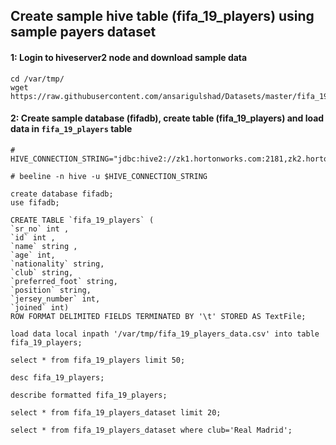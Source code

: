
## Create sample hive table (fifa_19_players) using sample payers dataset

#### 1: Login to hiveserver2 node and download sample data

```
cd /var/tmp/
wget https://raw.githubusercontent.com/ansarigulshad/Datasets/master/fifa_19_players_data.csv
```

#### 2: Create sample database (fifadb), create table (fifa_19_players) and load data in `fifa_19_players` table

```
# HIVE_CONNECTION_STRING="jdbc:hive2://zk1.hortonworks.com:2181,zk2.hortonworks.com:2181,zk3.hortonworks.com:2181/;serviceDiscoveryMode=zooKeeper;zooKeeperNamespace=hiveserver2"

# beeline -n hive -u $HIVE_CONNECTION_STRING
```
```
create database fifadb;
use fifadb;
```
```
CREATE TABLE `fifa_19_players` (
`sr_no` int ,
`id` int ,  
`name` string ,  
`age` int,
`nationality` string,
`club` string,
`preferred_foot` string,
`position` string,
`jersey_number` int,
`joined` int)
ROW FORMAT DELIMITED FIELDS TERMINATED BY '\t' STORED AS TextFile;
```
```
load data local inpath '/var/tmp/fifa_19_players_data.csv' into table fifa_19_players;
```
```
select * from fifa_19_players limit 50;
```
```
desc fifa_19_players;
```
```
describe formatted fifa_19_players;
```
```
select * from fifa_19_players_dataset limit 20;
```
```
select * from fifa_19_players_dataset where club='Real Madrid';
```

